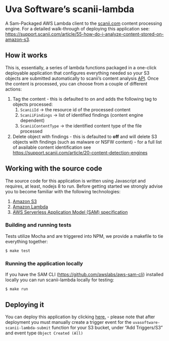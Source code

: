 # Uva Software’s scanii-lambda
A Sam-Packaged AWS Lambda client to the [scanii.com](https://scanii.com) content processing engine. For a detailed walk-through of deploying this application see: https://support.scanii.com/article/55-how-do-i-analyze-content-stored-on-amazon-s3.

## How it works
This is, essentially, a series of lambda functions packaged in a  one-click deployable application that configures everything needed so your S3 objects are submitted automatically to scanii’s content analysis [API](https://docs.scanii.com/v2.1/overview.html).  Once the content is processed,  you can choose from a couple of different actions:

1. Tag the content - this is defaulted to on and adds the following tag to objects processed: 
	1. `ScaniiId` -> the resource id of the processed content
	2. `ScaniiFindings` ->  list of identified findings (content engine dependent) 
	3. `ScaniiContentType` -> the identified content type of the file processed 
2. Delete object with findings - this is defaulted to **off** and will delete S3 objects with findings (such as malware or NSFW content) - for a full list of available content identification see https://support.scanii.com/article/20-content-detection-engines

## Working with the source code
The source code for this application is written using Javascript and requires, at least, nodejs 8 to run. Before getting started we strongly advise you to become familiar with the following technologies: 

1. [Amazon S3](https://aws.amazon.com/s3/)
2. [Amazon Lambda](https://aws.amazon.com/lambda/)
3. [AWS Serverless Application Model (SAM) specification](https://github.com/awslabs/serverless-application-model)

### Building and running tests
Tests utilize Mocha and are triggered into NPM, we provide a makefile to tie everything together: 
```
$ make test
```

### Running the application locally
If you have the SAM CLI (https://github.com/awslabs/aws-sam-cli) installed locally you can run scanii-lambda locally for testing: 

```
$ make run
```

## Deploying it
You can deploy this application by clicking [here.](https://serverlessrepo.aws.amazon.com/#/applications/arn:aws:serverlessrepo:us-east-1:484983087487:applications~UvaSoftware-Scanii-Lambda)  - please note that after deployment you must manually create a trigger event for the `uvasoftware-scanii-lambda-submit` function for your S3 bucket,  under “Add Triggers/S3” and event type `Object Created (All)`
